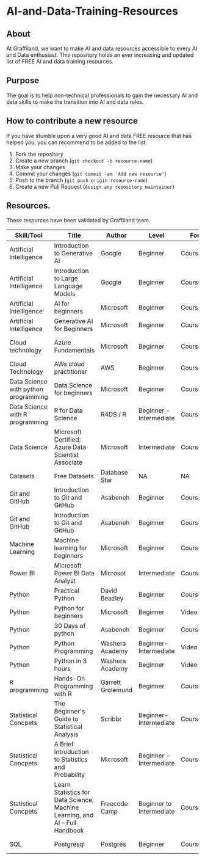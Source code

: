 # AI-and-Data-Training-Resources
## About
At Graffiland, we want to make AI and data resources accessible to every AI and Data enthusiast. This repository holds an ever increasing and updated list of FREE AI and data training resources. 
## Purpose
The goal is to help non-technical professionals to gain the necessary AI and data skills to make the transition into AI and data roles. 

## How to contribute a new resource
If you have stumble upon a very good AI and data FREE resource that has helped you, you can recommend to be added to the list. 

1. Fork the repository
2. Create a new branch (`git checkout -b resource-name`)
3. Make your changes
4. Commit your changes (`git commit -am 'Add new resource'`)
5. Push to the branch (`git push origin resource-name`)
6. Create a new Pull Request (`Assign any repository maintainer`)

## Resources.

These resources have been validated by Graffiland team. 


| Skill/Tool         |      Title   |  Author |Level| Format|Link| Contributor|
|---------------|--------------|-------|------|-------|----|-------------|
|Artificial Intelligence | Introduction to Generative AI  |Google| Beginner | Course |https://www.cloudskillsboost.google/course_templates/536|Graffiland|
|Artificial Intelligence |Introduction to Large Language Models |Google|Beginner|Course|https://www.cloudskillsboost.google/course_templates/539|Graffiland|
|Artificial Intelligence|AI for beginners|Microsoft|Beginner|Course|https://github.com/microsoft/AI-For-Beginners|Graffiland|
|Artificial Intelligence|Generative AI for Beginners|Microsoft|Beginner|Course|https://github.com/microsoft/generative-ai-for-beginners/tree/main?WT.mc_id=academic-105485-koreyst|Graffiland|
|Cloud technology|Azure Fundamentals|Microsoft|Beginner|Course|https://learn.microsoft.com/en-us/credentials/certifications/azure-fundamentals/?practice-assessment-type=certification|Graffiland|
|Cloud Technology|AWs cloud practitioner|AWS|Beginner|Course|https://aws.amazon.com/certification/certified-cloud-practitioner/?ch=sec&sec=rmg&d=1|Graffiland|
|Data Science with python programming|Data Science for beginners|Microsoft|Beginner|Course|https://github.com/microsoft/Data-Science-For-Beginners|Graffiland|
|Data Science with R programming|R for Data Science|R4DS / R|Beginner - Intermediate|Course| https://r4ds.had.co.nz/|Graffiland|
|Data Science|Microsoft Certified: Azure Data Scientist Associate|Microsoft|Intermediate|Course/Video|https://learn.microsoft.com/en-gb/plans/e21nup286eomwx|Graffiland|
|Datasets|Free Datasets|Database Star|NA|NA|https://www.databasestar.com/free-data-sets/|Graffiland|
|Git and GitHub|Introduction to Git and GitHub|Asabeneh|Beginner|Course|https://github.com/Asabeneh/Git-and-Github|Graffiland|
|Git and GitHub|Introduction to Git and GitHub|Asabeneh|Beginner|Course|https://www.youtube.com/watch?v=9cCApTLb_Io&list=PLbvhRHYrmshSCAHZbibqh_px_LxnU54dk|Graffiland|
|Machine Learning|Machine learning for beginners|Microsoft|Beginner|Course|https://github.com/microsoft/ML-For-Beginners?WT.mc_id=academic-105485-koreyst|Graffiland|
|Power BI|Microsoft Power BI Data Analyst|Microsot|Intermediate|Course/Video|https://learn.microsoft.com/en-us/training/courses/pl-300t00|Graffiland|
|Python|Practical Python|David Beazley|Beginner|Course |https://github.com/dabeaz-course/practical-python/blob/master/Notes/Contents.md|Graffiland|
|Python|Python for beginners|Microsoft|Beginner|Video|https://learn.microsoft.com/en-us/shows/intro-to-python-development/?wt.mc_id=python-c9-niner|Graffiland|
|Python|30 Days of python|Asabeneh|Beginner|Course|https://github.com/Asabeneh/30-Days-Of-Python|Graffiland|
|Python|Python Programming|Washera Academy|Beginner-Intermediate|Video|https://www.youtube.com/watch?v=ByXRKZtW0lw|Graffiland|
|Python|Python in 3 hours|Washera Academy|Beginner|Video|https://www.youtube.com/watch?v=OCCWZheOesI|Graffiland|
|R programming|Hands-On Programming with R|Garrett Grolemund|Beginner|Course|https://rstudio-education.github.io/hopr/|Graffiland|
|Statistical Concpets|The Beginner's Guide to Statistical Analysis|Scribbr|Beginner-Intermediate|Course|https://www.scribbr.com/category/statistics/|Graffiland|
|Statistical Concpets|A Brief Introduction to Statistics and Probability|Microsoft|Beginner - Intermediate|Course|https://microsoft.github.io/Data-Science-For-Beginners/#/1-Introduction/04-stats-and-probability/README?id=a-brief-introduction-to-statistics-and-probability|Graffiland|
|Statistical Concpets|Learn Statistics for Data Science, Machine Learning, and AI – Full Handbook|Freecode Camp|Beginner to Intermediate|Course|https://www.freecodecamp.org/news/statistics-for-data-scientce-machine-learning-and-ai-handbook/|Graffiland|
|SQL|Postgresql|Postgres|Beginner|Course|https://www.postgresqltutorial.com/postgresql-getting-started/postgresql-sample-database/|Graffiland|









